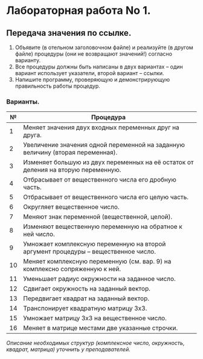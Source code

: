 # Лабораторная работа No 1.
Передача значения по ссылке.
---------------

1) Объявите (в отельном заголовочном файле) и реализуйте (в другом файле)
   процедуры (они не возвращают значений!) согласно варианту.
2) Все процедуры должны быть написаны в двух вариантах – один вариант использует
   указатели, второй вариант – ссылки.
3) Напишите программу, проверяющую и демонстрирующую правильность работы
   процедур.

### Варианты.
| №  | Процедура                                                                                          |
|----|----------------------------------------------------------------------------------------------------|
| 1  | Меняет значения двух входных переменных друг на друга.                                             |
| 2  | Увеличение значения одной переменной на заданную величину (вторая переменная).                     |
| 3  | Изменяет большую из двух переменных на её остаток от деления на вторую переменную.                 |
| 4  | Отбрасывает от вещественного числа его дробную часть.                                              |
| 5  | Отбрасывает от вещественного числа его целую часть.                                                |
| 6  | Округляет вещественное число.                                                                      |
| 7  | Меняют знак переменной (вещественной, целой).                                                      |
| 8  | Изменяют вещественную переменную на обратное к ней число.                                          |
| 9  | Умножает комплексную переменную на второй аргумент процедуры – вещественное число.                 |
| 10 | Меняет комплексную переменную (см. вар. 9) на комплексно сопряженную к ней.                        |
| 11 | Уменьшает радиус окружности на заданное число.                                                     |
| 12 | Сдвигает окружность на заданный вектор.                                                            |
| 13 | Передвигает квадрат на заданный вектор.                                                            |
| 14 | Транспонирует квадратную матрицу 3x3.                                                              |
| 15 | Умножает матрицу 3x3 на вещественное число.                                                        |
| 16 | Меняет в матрице местами две указанные строчки.                                                    |

_Описание необходимых структур (комплексное число, окружность, квадрат, матрица)
уточнить у преподавателей._

